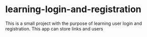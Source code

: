 # learning-login-and-registration

This is a small project with the purpose of learning user login and registration. This app can store links and users 
